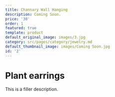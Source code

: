 ```yaml
---
title: Channary Wall Hanging
description: Coming Soon.
price: '30'
order: 1
featured: true
template: product
default_original_image: images/3.jpg
category: src/pages/category/jewelry.md
default_thumbnail_image: images/Coming Soon.jpg
id: '2'
---
```

# Plant earrings

This is a filler description.
